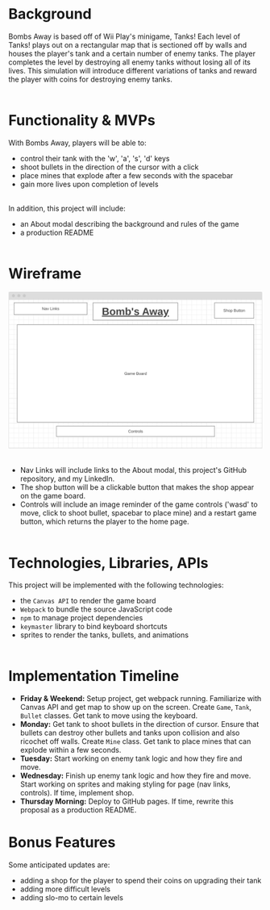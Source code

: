 # Background
Bombs Away is based off of Wii Play's minigame, Tanks! Each level of Tanks! plays out on a rectangular map that is sectioned off by walls and houses the player's tank and a certain number of enemy tanks. The player completes the level by destroying all enemy tanks without losing all of its lives. This simulation will introduce different variations of tanks and reward the player with coins for destroying enemy tanks.
<br></br>

# Functionality & MVPs
With Bombs Away, players will be able to:

* control their tank with the 'w', 'a', 's', 'd' keys
* shoot bullets in the direction of the cursor with a click
* place mines that explode after a few seconds with the spacebar
* gain more lives upon completion of levels
<br></br>

In addition, this project will include:

* an About modal describing the background and rules of the game
* a production README
<br></br>

# Wireframe
![Alt text](/wireframe.png?raw=true "Optional Title")
<br></br>

* Nav Links will include links to the About modal, this project's GitHub repository, and my LinkedIn.
* The shop button will be a clickable button that makes the shop appear on the game board.
* Controls will include an image reminder of the game controls ('wasd' to move, click to shoot bullet, spacebar to place mine) and a restart game button, which returns the player to the home page.
<br></br>

# Technologies, Libraries, APIs
This project will be implemented with the following technologies:

* the `Canvas API` to render the game board
* `Webpack` to bundle the source JavaScript code
* `npm` to manage project dependencies
* `keymaster` library to bind keyboard shortcuts
* sprites to render the tanks, bullets, and animations
<br></br>

# Implementation Timeline

* **Friday & Weekend:** Setup project, get webpack running. Familiarize with Canvas API and get map to show up on the screen. Create `Game`, `Tank`, `Bullet` classes. Get tank to move using the keyboard.
* **Monday:** Get tank to shoot bullets in the direction of cursor. Ensure that bullets can destroy other bullets and tanks upon collision and also ricochet off walls. Create `Mine` class. Get tank to place mines that can explode within a few seconds.
* **Tuesday:** Start working on enemy tank logic and how they fire and move.
* **Wednesday:** Finish up enemy tank logic and how they fire and move. Start working on sprites and making styling for page (nav links, controls). If time, implement shop.
* **Thursday Morning:** Deploy to GitHub pages. If time, rewrite this proposal as a production README.

# Bonus Features

Some anticipated updates are:

* adding a shop for the player to spend their coins on upgrading their tank
* adding more difficult levels
* adding slo-mo to certain levels